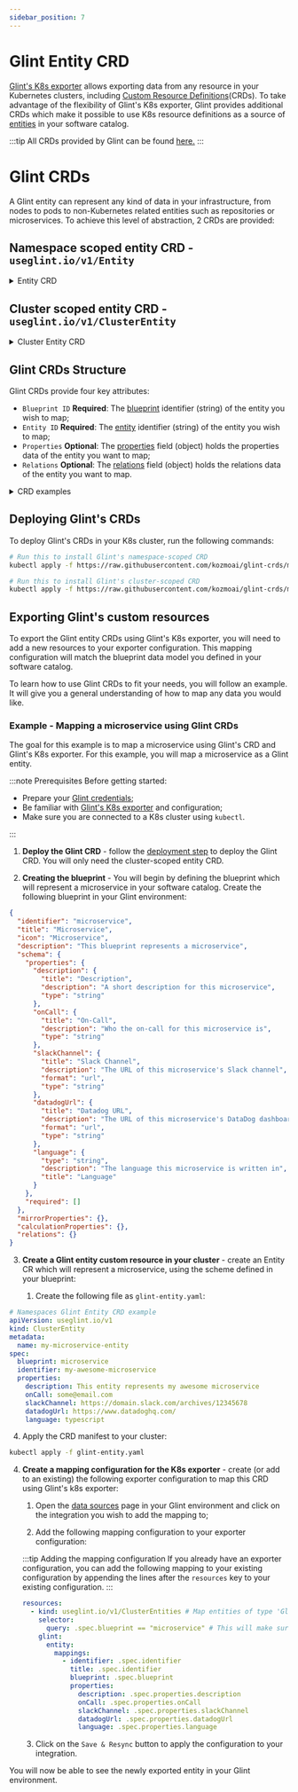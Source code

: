 ```yaml
---
sidebar_position: 7
---
```


# Glint Entity CRD

[Glint's K8s exporter](./kubernetes.md) allows exporting data from any resource in your Kubernetes clusters, including [Custom Resource Definitions](https://kubernetes.io/docs/concepts/extend-kubernetes/api-extension/custom-resources/)(CRDs).
To take advantage of the flexibility of Glint's K8s exporter, Glint provides additional CRDs which make it possible to use K8s resource definitions as a source of [entities](/build-your-software-catalog/sync-data-to-catalog/sync-data-to-catalog.md#creating-entities) in your software catalog.

:::tip
All CRDs provided by Glint can be found [here.](https://github.com/kozmoai/glint-crds)
:::

# Glint CRDs

A Glint entity can represent any kind of data in your infrastructure, from nodes to pods to non-Kubernetes related entities such as repositories or microservices. To achieve this level of abstraction, 2 CRDs are provided:

## Namespace scoped entity CRD - `useglint.io/v1/Entity`

<details>
  <summary>Entity CRD</summary>

```
apiVersion: apiextensions.k8s.io/v1
kind: CustomResourceDefinition
metadata:
  name: entities.useglint.io
spec:
  group: useglint.io
  versions:
  - name: v1
    served: true
    storage: true
    additionalPrinterColumns:
      - name: Blueprint ID
        type: string
        jsonPath: .spec.blueprint
      - name: Entity ID
        type: string
        jsonPath: .spec.identifier
      - name: Properties
        type: string
        jsonPath: .spec.properties
      - name: Relations
        type: string
        jsonPath: .spec.relations
    schema:
      openAPIV3Schema:
        type: object
        properties:
          spec:
            type: object
            properties:
              blueprint:
                type: string
              identifier:
                type: string
              properties:
                type: object
                x-kubernetes-preserve-unknown-fields: true
              relations:
                type: object
                x-kubernetes-preserve-unknown-fields: true
            required:
              - blueprint
              - identifier
  scope: Namespaced
  names:
    plural: entities
    singular: entity
    kind: Entity
    shortNames:
    - ent
```

</details>

## Cluster scoped entity CRD - `useglint.io/v1/ClusterEntity`

<details>
  <summary>Cluster Entity CRD</summary>

```
apiVersion: apiextensions.k8s.io/v1
kind: CustomResourceDefinition
metadata:
  name: clusterentities.useglint.io
spec:
  group: useglint.io
  versions:
  - name: v1
    served: true
    storage: true
    additionalPrinterColumns:
      - name: Blueprint ID
        type: string
        jsonPath: .spec.blueprint
      - name: Entity ID
        type: string
        jsonPath: .spec.identifier
      - name: Properties
        type: string
        jsonPath: .spec.properties
      - name: Relations
        type: string
        jsonPath: .spec.relations
    schema:
      openAPIV3Schema:
        type: object
        properties:
          spec:
            type: object
            properties:
              blueprint:
                type: string
              identifier:
                type: string
              properties:
                type: object
                x-kubernetes-preserve-unknown-fields: true
              relations:
                type: object
                x-kubernetes-preserve-unknown-fields: true
            required:
              - blueprint
              - identifier
  scope: Cluster
  names:
    plural: clusterentities
    singular: clusterentity
    kind: ClusterEntity
    shortNames:
    - cent
```

</details>

## Glint CRDs Structure

Glint CRDs provide four key attributes:

- `Blueprint ID` **Required**: The [blueprint](/build-your-software-catalog/customize-integrations/configure-data-model/setup-blueprint/setup-blueprint.md#what-is-a-blueprint) identifier (string) of the entity you wish to map;
- `Entity ID` **Required**: The [entity](/build-your-software-catalog/sync-data-to-catalog/sync-data-to-catalog.md#creating-entities) identifier (string) of the entity you wish to map;
- `Properties` **Optional**: The [properties](/build-your-software-catalog/customize-integrations/configure-data-model/setup-blueprint/properties/properties.md) field (object) holds the properties data of the entity you want to map;
- `Relations` **Optional**: The [relations](/build-your-software-catalog/customize-integrations/configure-data-model/relate-blueprints/relate-blueprints.md) field (object) holds the relations data of the entity you want to map.

<details>
  <summary>CRD examples</summary>

```yaml showLineNumbers
# Namespaced Glint Entity CRD example
apiVersion: useglint.io/v1
kind: Entity
metadata:
  name: example-entity-resource
  namespace: example-namespace
spec:
  blueprint: blueprint-identifier
  identifier: entity-identifier
  properties:
    myStringProp: string
    myArrayProp:
      - string_1
      - string_2
      - string_3
    myUrlProp: https://test-url.com
  relations:
    mySingleRelation: relation-target-id
    myManyRelations:
      - relation-target-id-1
      - relation-target-id-2

# Namespaced Glint Cluster Entity CRD example
apiVersion: useglint.io/v1
kind: ClusterEntity
metadata:
  name: example-cluster-entity-resource
spec:
  blueprint: blueprint-identifier
  identifier: entity-identifier
  properties:
    myStringProp: string
    myArrayProp:
      - string_1
      - string_2
      - string_3
    myUrlProp: https://test-url.com
  relations:
    mySingleRelation: relation-target-id
    myManyRelation:
      - relation-target-id-1
      - relation-target-id-2
```

</details>

## Deploying Glint's CRDs

To deploy Glint's CRDs in your K8s cluster, run the following commands:

```bash showLineNumbers
# Run this to install Glint's namespace-scoped CRD
kubectl apply -f https://raw.githubusercontent.com/kozmoai/glint-crds/main/glint-entity-crd-namespace.yaml

# Run this to install Glint's cluster-scoped CRD
kubectl apply -f https://raw.githubusercontent.com/kozmoai/glint-crds/main/glint-entity-crd-cluster.yaml
```

## Exporting Glint's custom resources

To export the Glint entity CRDs using Glint's K8s exporter, you will need to add a new resources to your exporter configuration. This mapping configuration will match the blueprint data model you defined in your software catalog.

To learn how to use Glint CRDs to fit your needs, you will follow an example. It will give you a general understanding of how to map any data you would like.

### Example - Mapping a microservice using Glint CRDs

The goal for this example is to map a microservice using Glint's CRD and Glint's K8s exporter. For this example, you will map a microservice as a Glint entity.

:::note Prerequisites
Before getting started:

- Prepare your [Glint credentials](/build-your-software-catalog/custom-integration/api/api.md#find-your-glint-credentials);
- Be familiar with [Glint's K8s exporter](/build-your-software-catalog/sync-data-to-catalog/kubernetes/kubernetes.md) and configuration;
- Make sure you are connected to a K8s cluster using `kubectl`.

:::

1. **Deploy the Glint CRD** - follow the [deployment step](/build-your-software-catalog/sync-data-to-catalog/kubernetes/glint-crd.md#deploying-ports-crds) to deploy the Glint CRD. You will only need the cluster-scoped entity CRD.

2. **Creating the blueprint** - You will begin by defining the blueprint which will represent a microservice in your software catalog.
   Create the following blueprint in your Glint environment:

```json showLineNumbers
{
  "identifier": "microservice",
  "title": "Microservice",
  "icon": "Microservice",
  "description": "This blueprint represents a microservice",
  "schema": {
    "properties": {
      "description": {
        "title": "Description",
        "description": "A short description for this microservice",
        "type": "string"
      },
      "onCall": {
        "title": "On-Call",
        "description": "Who the on-call for this microservice is",
        "type": "string"
      },
      "slackChannel": {
        "title": "Slack Channel",
        "description": "The URL of this microservice's Slack channel",
        "format": "url",
        "type": "string"
      },
      "datadogUrl": {
        "title": "Datadog URL",
        "description": "The URL of this microservice's DataDog dashboard",
        "format": "url",
        "type": "string"
      },
      "language": {
        "type": "string",
        "description": "The language this microservice is written in",
        "title": "Language"
      }
    },
    "required": []
  },
  "mirrorProperties": {},
  "calculationProperties": {},
  "relations": {}
}
```

3. **Create a Glint entity custom resource in your cluster** - create an Entity CR which will represent a microservice, using the scheme defined in your blueprint:

   1. Create the following file as `glint-entity.yaml`:

```yaml showLineNumbers
# Namespaces Glint Entity CRD example
apiVersion: useglint.io/v1
kind: ClusterEntity
metadata:
  name: my-microservice-entity
spec:
  blueprint: microservice
  identifier: my-awesome-microservice
  properties:
    description: This entity represents my awesome microservice
    onCall: some@email.com
    slackChannel: https://domain.slack.com/archives/12345678
    datadogUrl: https://www.datadoghq.com/
    language: typescript
```

4.  Apply the CRD manifest to your cluster:

```bash showLineNumbers
kubectl apply -f glint-entity.yaml
```

4. **Create a mapping configuration for the K8s exporter** - create (or add to an existing) the following exporter configuration to map this CRD using Glint's k8s exporter:
   
   1. Open the [data sources](https://app.useglint.io/dev-portal/data-sources) page in your Glint environment and click on the integration you wish to add the mapping to;

   2. Add the following mapping configuration to your exporter configuration:
   
   :::tip Adding the mapping configuration
   If you already have an exporter configuration, you can add the following mapping to your existing configuration by appending the lines after the `resources` key to your existing configuration.
   :::

   ```yaml showLineNumbers
   resources:
     - kind: useglint.io/v1/ClusterEntities # Map entities of type 'Glint Cluster Entities'
       selector:
         query: .spec.blueprint == "microservice" # This will make sure to only query ClusterEntites were .spec.blueprint == 'microservice'
       glint:
         entity:
           mappings:
             - identifier: .spec.identifier
               title: .spec.identifier
               blueprint: .spec.blueprint
               properties:
                 description: .spec.properties.description
                 onCall: .spec.properties.onCall
                 slackChannel: .spec.properties.slackChannel
                 datadogUrl: .spec.properties.datadogUrl
                 language: .spec.properties.language
   ```

   3. Click on the `Save & Resync` button to apply the configuration to your integration.

You will now be able to see the newly exported entity in your Glint environment.
